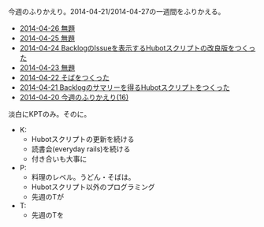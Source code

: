 今週のふりかえり。2014-04-21/2014-04-27の一週間をふりかえる。

- [2014-04-26 無題](http://blog.bouzuya.net/2014/04/26/diary/)
- [2014-04-25 無題](http://blog.bouzuya.net/2014/04/25/diary/)
- [2014-04-24 BacklogのIssueを表示するHubotスクリプトの改良版をつくった](http://blog.bouzuya.net/2014/04/24/diary/)
- [2014-04-23 無題](http://blog.bouzuya.net/2014/04/23/diary/)
- [2014-04-22 そばをつくった](http://blog.bouzuya.net/2014/04/22/diary/)
- [2014-04-21 Backlogのサマリーを得るHubotスクリプトをつくった](http://blog.bouzuya.net/2014/04/21/diary/)
- [2014-04-20 今週のふりかえり(16)](http://blog.bouzuya.net/2014/04/20/diary/)

淡白にKPTのみ。そのに。

- K:
  - Hubotスクリプトの更新を続ける
  - 読書会(everyday rails)を続ける
  - 付き合いも大事に
- P:
  - 料理のレベル。うどん・そばは。
  - Hubotスクリプト以外のプログラミング
  - 先週のTが
- T:
  - 先週のTを

